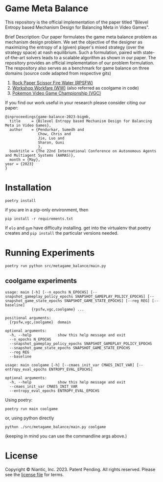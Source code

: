 # Game Meta Balance

This repository is the official implementation of the paper titled "Bilevel Entropy based Mechanism Design for Balancing Meta in Video Games".

Brief Description: Our paper formulates the game meta balance problem as mechanism design problem. We set the objective of the designer as maximizing the entropy of a (given) player's mixed strategy (over the strategy space) at nash equilibrium. Such a formulation, paired with state-of-the-art solvers leads to a scalable algorithm as shown in our paper. The repository provides an official implementation of our problem formulation. The respository also serves as a benchmark for game balance on three domains (source code adapted from respective gits)
1. [Rock Paper Scissor Fire Water (RPSFW)](https://en.wikipedia.org/wiki/Rock_paper_scissors#:~:text=Rock%20beats%20scissors%2C%20paper%20beats,time%20for%20fire%20and%20water)
2. [Workshop Workfare (WW)](https://github.com/Danielhp95/GGJ-2020-cool-game) (also referred as coolgame in code)
3. [Pokemon Video Game Championship (VGC)](https://gitlab.com/DracoStriker/pokemon-vgc-engine)

If you find our work useful in your research please consider citing our paper:

```
@inproceedings{game-balance-2023-bigmb,
  title     = {Bilevel Entropy based Mechanism Design for Balancing Meta in Video Games},
  author    = {Pendurkar, Sumedh and
               Chow, Chris and
               Jie, Luo and
               Sharon, Guni
               },
  booktitle = {The 22nd International Conference on Autonomous Agents and Multiagent Systems (AAMAS)},
  month = {May},
year = {2023}
}
```


# Installation
```commandline
poetry install
```

if you are in a pip-only environment, then
```commandline
pip install -r requirements.txt
```


If `elo` and `gym` have difficulty installing. get into the virtualenv that poetry creates
and `pip install` the particular versions needed.

# Running Experiments
```commandline
poetry run python src/metagame_balance/main.py
```

## coolgame experiments
```commandline
usage: main [-h] [--n_epochs N_EPOCHS] [--snapshot_gameplay_policy_epochs SNAPSHOT_GAMEPLAY_POLICY_EPOCHS] [--snapshot_game_state_epochs SNAPSHOT_GAME_STATE_EPOCHS] [--reg REG] [--baseline]
            {rpsfw,vgc,coolgame} ...

positional arguments:
  {rpsfw,vgc,coolgame}  domain

optional arguments:
  -h, --help            show this help message and exit
  --n_epochs N_EPOCHS
  --snapshot_gameplay_policy_epochs SNAPSHOT_GAMEPLAY_POLICY_EPOCHS
  --snapshot_game_state_epochs SNAPSHOT_GAME_STATE_EPOCHS
  --reg REG
  --baseline

usage: main coolgame [-h] [--cmaes_init_var CMAES_INIT_VAR] [--entropy_eval_epochs ENTROPY_EVAL_EPOCHS]

optional arguments:
  -h, --help            show this help message and exit
  --cmaes_init_var CMAES_INIT_VAR
  --entropy_eval_epochs ENTROPY_EVAL_EPOCHS
```

Using poetry:
```commandline
poetry run main coolgame
```

or, using python directly
```commandline
python ./src/metagame_balance/main.py coolgame
```

(keeping in mind you can use the commandline args above.)

# License
Copyright © Niantic, Inc. 2023. Patent Pending.
All rights reserved.
Please see the [license file](LICENSE) for terms.
